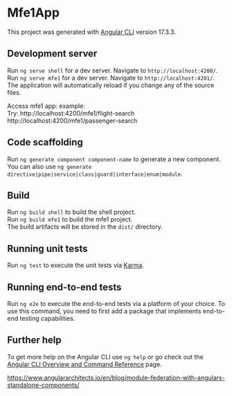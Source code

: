 # Mfe1App

This project was generated with [Angular CLI](https://github.com/angular/angular-cli) version 17.3.3.

## Development server

Run `ng serve shell` for a dev server. Navigate to `http://localhost:4200/`.    
Run `ng serve mfe1` for a dev server. Navigate to `http://localhost:4201/`. 
The application will automatically reload if you change any of the source files.   

Access mfe1 app: example:   
Try: http://localhost:4200/mfe1/flight-search   
http://localhost:4200/mfe1/passenger-search

## Code scaffolding

Run `ng generate component component-name` to generate a new component. You can also use `ng generate directive|pipe|service|class|guard|interface|enum|module`.

## Build

Run `ng build shell` to build the shell project.    
Run `ng build mfe1` to build the mfe1 project.    
The build artifacts will be stored in the `dist/` directory.

## Running unit tests

Run `ng test` to execute the unit tests via [Karma](https://karma-runner.github.io).

## Running end-to-end tests

Run `ng e2e` to execute the end-to-end tests via a platform of your choice. To use this command, you need to first add a package that implements end-to-end testing capabilities.

## Further help

To get more help on the Angular CLI use `ng help` or go check out the [Angular CLI Overview and Command Reference](https://angular.io/cli) page.

https://www.angulararchitects.io/en/blog/module-federation-with-angulars-standalone-components/
